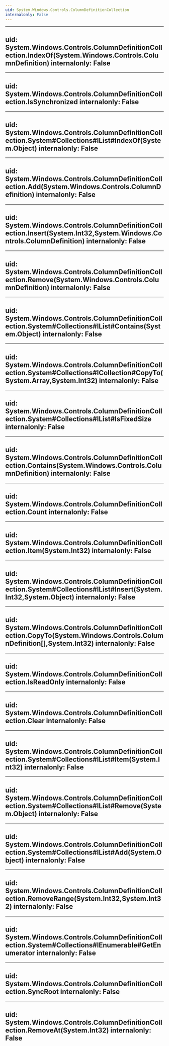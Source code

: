 ```yaml
---
uid: System.Windows.Controls.ColumnDefinitionCollection
internalonly: False
---
```


---
uid: System.Windows.Controls.ColumnDefinitionCollection.IndexOf(System.Windows.Controls.ColumnDefinition)
internalonly: False
---

---
uid: System.Windows.Controls.ColumnDefinitionCollection.IsSynchronized
internalonly: False
---

---
uid: System.Windows.Controls.ColumnDefinitionCollection.System#Collections#IList#IndexOf(System.Object)
internalonly: False
---

---
uid: System.Windows.Controls.ColumnDefinitionCollection.Add(System.Windows.Controls.ColumnDefinition)
internalonly: False
---

---
uid: System.Windows.Controls.ColumnDefinitionCollection.Insert(System.Int32,System.Windows.Controls.ColumnDefinition)
internalonly: False
---

---
uid: System.Windows.Controls.ColumnDefinitionCollection.Remove(System.Windows.Controls.ColumnDefinition)
internalonly: False
---

---
uid: System.Windows.Controls.ColumnDefinitionCollection.System#Collections#IList#Contains(System.Object)
internalonly: False
---

---
uid: System.Windows.Controls.ColumnDefinitionCollection.System#Collections#ICollection#CopyTo(System.Array,System.Int32)
internalonly: False
---

---
uid: System.Windows.Controls.ColumnDefinitionCollection.System#Collections#IList#IsFixedSize
internalonly: False
---

---
uid: System.Windows.Controls.ColumnDefinitionCollection.Contains(System.Windows.Controls.ColumnDefinition)
internalonly: False
---

---
uid: System.Windows.Controls.ColumnDefinitionCollection.Count
internalonly: False
---

---
uid: System.Windows.Controls.ColumnDefinitionCollection.Item(System.Int32)
internalonly: False
---

---
uid: System.Windows.Controls.ColumnDefinitionCollection.System#Collections#IList#Insert(System.Int32,System.Object)
internalonly: False
---

---
uid: System.Windows.Controls.ColumnDefinitionCollection.CopyTo(System.Windows.Controls.ColumnDefinition[],System.Int32)
internalonly: False
---

---
uid: System.Windows.Controls.ColumnDefinitionCollection.IsReadOnly
internalonly: False
---

---
uid: System.Windows.Controls.ColumnDefinitionCollection.Clear
internalonly: False
---

---
uid: System.Windows.Controls.ColumnDefinitionCollection.System#Collections#IList#Item(System.Int32)
internalonly: False
---

---
uid: System.Windows.Controls.ColumnDefinitionCollection.System#Collections#IList#Remove(System.Object)
internalonly: False
---

---
uid: System.Windows.Controls.ColumnDefinitionCollection.System#Collections#IList#Add(System.Object)
internalonly: False
---

---
uid: System.Windows.Controls.ColumnDefinitionCollection.RemoveRange(System.Int32,System.Int32)
internalonly: False
---

---
uid: System.Windows.Controls.ColumnDefinitionCollection.System#Collections#IEnumerable#GetEnumerator
internalonly: False
---

---
uid: System.Windows.Controls.ColumnDefinitionCollection.SyncRoot
internalonly: False
---

---
uid: System.Windows.Controls.ColumnDefinitionCollection.RemoveAt(System.Int32)
internalonly: False
---
